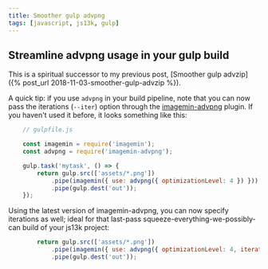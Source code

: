 ```yaml
---
title: Smoother gulp advpng
tags: [javascript, js13k, gulp]
---
```


## Streamline advpng usage in your gulp build

This is a spiritual successor to my previous post, [Smoother gulp advzip]({% post_url 2018-11-03-smoother-gulp-advzip %}).

A quick tip: if you use `advpng` in your build pipeline, note that you can now pass the iterations (`--iter`) option
through the [imagemin-advpng](https://github.com/imagemin/imagemin-advpng) plugin. If you haven't used it before, it
looks something like this:

```javascript
    // gulpfile.js

    const imagemin = require('imagemin');
    const advpng = require('imagemin-advpng');

    gulp.task('mytask', () => {
        return gulp.src(['assets/*.png'])
            .pipe(imagemin({ use: advpng({ optimizationLevel: 4 }) }))
            .pipe(gulp.dest('out'));
    });
```

Using the latest version of imagemin-advpng, you can now specify iterations as well; ideal for that last-pass
squeeze-everything-we-possibly-can build of your js13k project:

```javascript
        return gulp.src(['assets/*.png'])
            .pipe(imagemin({ use: advpng({ optimizationLevel: 4, iterations: 5000 }) }))
            .pipe(gulp.dest('out'));
```

